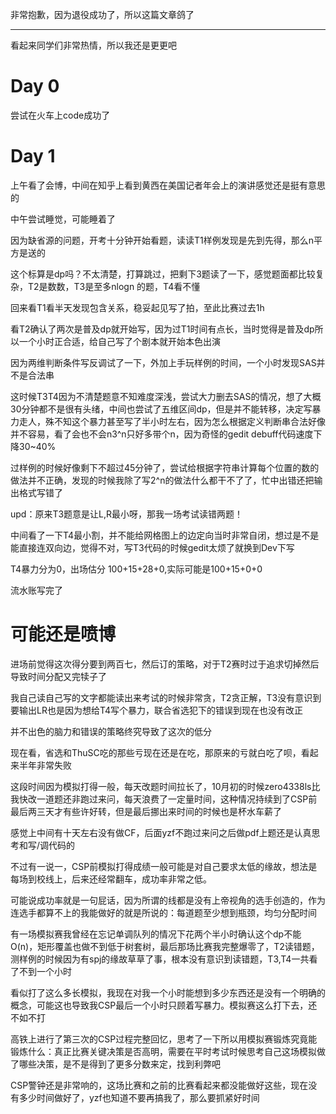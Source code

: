 非常抱歉，因为退役成功了，所以这篇文章鸽了

--- 

看起来同学们非常热情，所以我还是更更吧

# Day 0

尝试在火车上code成功了

# Day 1

上午看了会博，中间在知乎上看到黄西在美国记者年会上的演讲感觉还是挺有意思的

中午尝试睡觉，可能睡着了

因为缺省源的问题，开考十分钟开始看题，读读T1样例发现是先到先得，那么n平方是送的

这个标算是dp吗？不太清楚，打算跳过，把剩下3题读了一下，感觉题面都比较复杂，T2是数数，T3是至多nlogn 的题，T4看不懂

回来看T1看半天发现包含关系，稳妥起见写了拍，至此比赛过去1h

看T2确认了两次是普及dp就开始写，因为过T1时间有点长，当时觉得是普及dp所以一个小时正合适，给自己写了个剧本就开始本色出演

因为两维判断条件写反调试了一下，外加上手玩样例的时间，一个小时发现SAS并不是合法串

这时候T3T4因为不清楚题意不知难度深浅，尝试大力删去SAS的情况，想了大概30分钟都不是很有头绪，中间也尝试了五维区间dp，但是并不能转移，决定写暴力走人，殊不知这个暴力甚至写了半小时左右，因为怎么根据定义判断串合法好像并不容易，看了会也不会n3^n只好多带个n，因为奇怪的gedit debuff代码速度下降30~40%

过样例的时候好像剩下不超过45分钟了，尝试给根据字符串计算每个位置的数的做法并不正确，发现的时候我除了写2^n的做法什么都干不了了，忙中出错还把输出格式写错了

upd：原来T3题意是让L,R最小呀，那我一场考试读错两题！

中间看了一下T4最小割，并不能给网格图上的边定向当时非常自闭，想过是不是能直接连双向边，觉得不对，写T3代码的时候gedit太烦了就换到Dev下写

T4暴力分为0，出场估分 100+15+28+0,实际可能是100+15+0+0

流水账写完了

# 可能还是喷博

进场前觉得这次得分要到两百七，然后订的策略，对于T2赛时过于追求切掉然后导致时间分配又完犊子了

我自己读自己写的文字都能读出来考试的时候非常贪，T2贪正解，T3没有意识到要输出LR也是因为想给T4写个暴力，联合省选犯下的错误到现在也没有改正

并不出色的脑力和错误的策略终究导致了这次的低分

现在看，省选和ThuSC吃的那些亏现在还是在吃，那原来的亏就白吃了呗，看起来半年非常失败

这段时间因为模拟打得一般，每天改题时间拉长了，10月初的时候zero4338ls比我快改一道题还非跑过来问，每天浪费了一定量时间，这种情况持续到了CSP前最后两三天才有些许好转，但是最后挪出来时间的时候也是杯水车薪了

感觉上中间有十天左右没有做CF，后面yzf不跑过来问之后做pdf上题还是认真思考和写/调代码的

不过有一说一，CSP前模拟打得成绩一般可能是对自己要求太低的缘故，想法是每场到校线上，后来还经常翻车，成功率非常之低。

可能说成功率就是一句屁话，因为所谓的线都是没有上帝视角的选手创造的，作为连选手都算不上的我能做好的就是所说的：每道题至少想到瓶颈，均匀分配时间

有一场模拟赛我曾经在忘记单调队列的情况下花两个半小时确认这个dp不能O(n)，矩形覆盖也做不到低于树套树，最后那场比赛我完整爆零了，T2读错题，测样例的时候因为有spj的缘故草草了事，根本没有意识到读错题，T3,T4一共看了不到一个小时

看似打了这么多长模拟，我现在对我一个小时能想到多少东西还是没有一个明确的概念，可能这也导致我CSP最后一个小时只顾着写暴力。模拟赛这么打下去，还不如不打

高铁上进行了第三次的CSP过程完整回忆，思考了一下所以用模拟赛锻炼究竟能锻炼什么：真正比赛关键决策是否高明，需要在平时考试时候思考自己这场模拟做了哪些决策，是不是得到了更多分数来定，找到利弊吧

CSP警钟还是非常响的，这场比赛和之前的比赛看起来都没能做好这些，现在没有多少时间做好了，yzf也知道不要再搞我了，那么要抓紧好时间